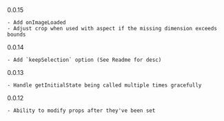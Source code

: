 0.0.15

	- Add onImageLoaded
	- Adjust crop when used with aspect if the missing dimension exceeds bounds

0.0.14

	- Add `keepSelection` option (See Readme for desc)

0.0.13

	- Handle getInitialState being called multiple times gracefully

0.0.12

	- Ability to modify props after they've been set
